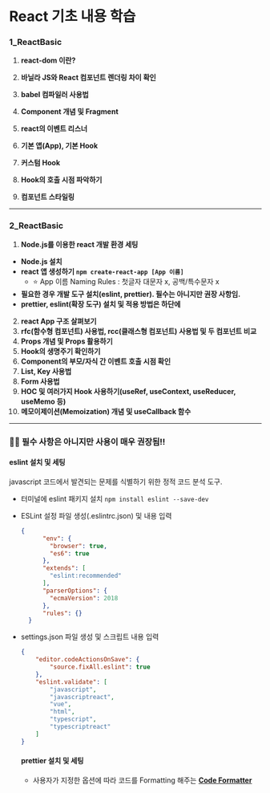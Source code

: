 # React 기초 내용 학습

### 1_ReactBasic
1. **react-dom 이란?**
2. **바닐라 JS와 React 컴포넌트 렌더링 차이 확인**
3. **babel 컴파일러 사용법**
4. **Component 개념 및 Fragment**
5. **react의 이벤트 리스너**

6. **기본 앱(App), 기본 Hook**
7. **커스텀 Hook**
8. **Hook의 호출 시점 파악하기**
9. **컴포넌트 스타일링**

-----------------------

### 2_ReactBasic
1. **Node.js를 이용한 react 개발 환경 세팅**
  * **Node.js 설치**
  * **react 앱 생성하기 `npm create-react-app [App 이름]`**
    - ⭐ App 이름 Naming Rules : 첫글자 대문자 x, 공백/특수문자 x
  * **필요한 경우 개발 도구 설치(eslint, prettier). 필수는 아니지만 권장 사항임.**
  * **prettier, eslint(확장 도구) 설치 및 적용 방법은 하단에**

2. **react App 구조 살펴보기**
3. **rfc(함수형 컴포넌트) 사용법, rcc(클래스형 컴포넌트) 사용법 및 두 컴포넌트 비교**
4. **Props 개념 및 Props 활용하기**
5. **Hook의 생명주기 확인하기**
6. **Component의 부모/자식 간 이벤트 호출 시점 확인**
7. **List, Key 사용법**
8. **Form 사용법**
9. **HOC 및 여러가지 Hook 사용하기(useRef, useContext, useReducer, useMemo 등)**
10. **메모이제이션(Memoization) 개념 및 useCallback 함수**

-----------------------

### 🙏🏻 필수 사항은 아니지만 사용이 매우 권장됨!!

#### eslint 설치 및 세팅
javascript 코드에서 발견되는 문제를 식별하기 위한 정적 코드 분석 도구.
- 터미널에 eslint 패키지 설치 ``npm install eslint --save-dev``
- ESLint 설정 파일 생성(.eslintrc.json) 및 내용 입력

  ```json
  {
		"env": {
		  "browser": true,
		  "es6": true
		},
		"extends": [
		  "eslint:recommended"
		],
		"parserOptions": {
		  "ecmaVersion": 2018
		},
		"rules": {}
	}
  ```
- settings.json 파일 생성 및 스크립트 내용 입력
  ```json
  {
      "editor.codeActionsOnSave": {
          "source.fixAll.eslint": true
      },
      "eslint.validate": [
          "javascript",
          "javascriptreact",
          "vue",
          "html",
          "typescript",
          "typescriptreact"
      ]
  }
  ```

  #### prettier 설치 및 세팅
  - 사용자가 지정한 옵션에 따라 코드를 Formatting 해주는 <b><u>Code Formatter</u></b>

